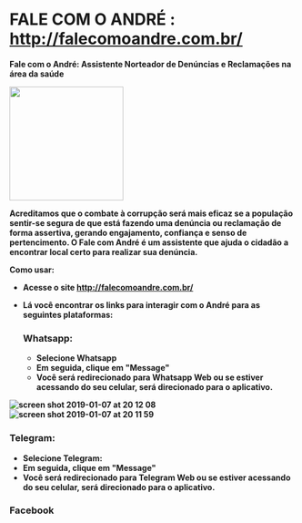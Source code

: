 # FALE COM O ANDRÉ : http://falecomoandre.com.br/

<b>Fale com o André: Assistente Norteador de Denúncias e Reclamações na área da saúde<b>

<img src="https://user-images.githubusercontent.com/11876255/50796166-da29d300-12b7-11e9-9be1-8cdc7815fdcc.jpg" width="200" height="200"/>

Acreditamos que o combate à corrupção será mais eficaz se a população sentir-se segura de que está fazendo uma denúncia ou 
reclamação de forma assertiva, gerando engajamento, confiança e senso de pertencimento. 
O Fale com André é um assistente que ajuda o cidadão a encontrar local certo para realizar sua denúncia.

Como usar:
- Acesse o site http://falecomoandre.com.br/
- Lá você encontrar os links para interagir com o André para as seguintes plataformas:

  ### Whatsapp:
  - Selecione Whatsapp
  - Em seguida, clique em "Message"
  - Você será redirecionado para Whatsapp Web ou se estiver acessando do seu celular, será direcionado para o aplicativo.

![screen shot 2019-01-07 at 20 12 08](https://user-images.githubusercontent.com/11876255/50796408-91264e80-12b8-11e9-86a7-4b6cf26ea85c.png)
![screen shot 2019-01-07 at 20 11 59](https://user-images.githubusercontent.com/11876255/50796426-a307f180-12b8-11e9-9366-a995026fcb43.png)
  
  ### Telegram:
  - Selecione Telegram:
  - Em seguida, clique em "Message"
  - Você será redirecionado para Telegram Web ou se estiver acessando do seu celular, será direcionado para o aplicativo.

  
  
  ### Facebook
  
